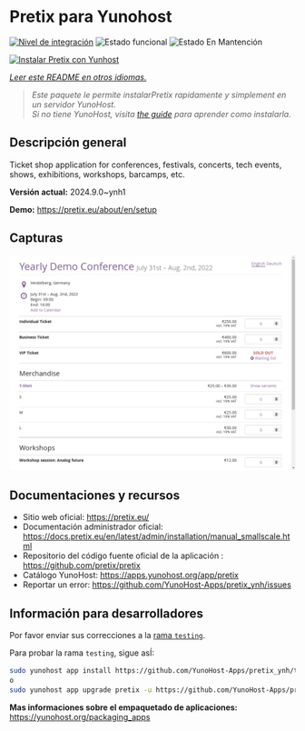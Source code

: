 <!--
Este archivo README esta generado automaticamente<https://github.com/YunoHost/apps/tree/master/tools/readme_generator>
No se debe editar a mano.
-->

# Pretix para Yunohost

[![Nivel de integración](https://dash.yunohost.org/integration/pretix.svg)](https://ci-apps.yunohost.org/ci/apps/pretix/) ![Estado funcional](https://ci-apps.yunohost.org/ci/badges/pretix.status.svg) ![Estado En Mantención](https://ci-apps.yunohost.org/ci/badges/pretix.maintain.svg)

[![Instalar Pretix con Yunhost](https://install-app.yunohost.org/install-with-yunohost.svg)](https://install-app.yunohost.org/?app=pretix)

*[Leer este README en otros idiomas.](./ALL_README.md)*

> *Este paquete le permite instalarPretix rapidamente y simplement en un servidor YunoHost.*  
> *Si no tiene YunoHost, visita [the guide](https://yunohost.org/install) para aprender como instalarla.*

## Descripción general

Ticket shop application for conferences, festivals, concerts, tech events, shows, exhibitions, workshops, barcamps, etc.

**Versión actual:** 2024.9.0~ynh1

**Demo:** <https://pretix.eu/about/en/setup>

## Capturas

![Captura de Pretix](./doc/screenshots/screenshot.png)

## Documentaciones y recursos

- Sitio web oficial: <https://pretix.eu/>
- Documentación administrador oficial: <https://docs.pretix.eu/en/latest/admin/installation/manual_smallscale.html>
- Repositorio del código fuente oficial de la aplicación : <https://github.com/pretix/pretix>
- Catálogo YunoHost: <https://apps.yunohost.org/app/pretix>
- Reportar un error: <https://github.com/YunoHost-Apps/pretix_ynh/issues>

## Información para desarrolladores

Por favor enviar sus correcciones a la [rama `testing`](https://github.com/YunoHost-Apps/pretix_ynh/tree/testing).

Para probar la rama `testing`, sigue asÍ:

```bash
sudo yunohost app install https://github.com/YunoHost-Apps/pretix_ynh/tree/testing --debug
o
sudo yunohost app upgrade pretix -u https://github.com/YunoHost-Apps/pretix_ynh/tree/testing --debug
```

**Mas informaciones sobre el empaquetado de aplicaciones:** <https://yunohost.org/packaging_apps>
